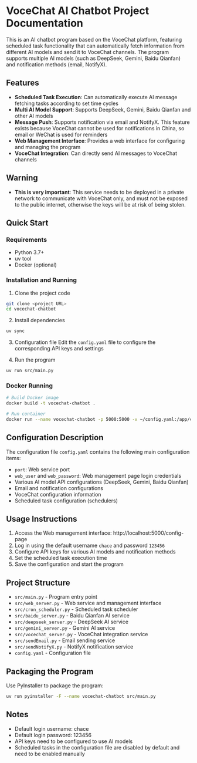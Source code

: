 # VoceChat AI Chatbot Project Documentation

This is an AI chatbot program based on the VoceChat platform, featuring scheduled task functionality that can automatically fetch information from different AI models and send it to VoceChat channels. The program supports multiple AI models (such as DeepSeek, Gemini, Baidu Qianfan) and notification methods (email, NotifyX).

## Features

- **Scheduled Task Execution**: Can automatically execute AI message fetching tasks according to set time cycles
- **Multi AI Model Support**: Supports DeepSeek, Gemini, Baidu Qianfan and other AI models
- **Message Push**: Supports notification via email and NotifyX. This feature exists because VoceChat cannot be used for notifications in China, so email or WeChat is used for reminders
- **Web Management Interface**: Provides a web interface for configuring and managing the program
- **VoceChat Integration**: Can directly send AI messages to VoceChat channels

## Warning

- **This is very important**: This service needs to be deployed in a private network to communicate with VoceChat only, and must not be exposed to the public internet, otherwise the keys will be at risk of being stolen.

## Quick Start

### Requirements

- Python 3.7+
- uv tool
- Docker (optional)

### Installation and Running

1. Clone the project code
```bash
git clone <project URL>
cd vocechat-chatbot
```

2. Install dependencies
```bash
uv sync
```

3. Configuration file
Edit the `config.yaml` file to configure the corresponding API keys and settings

4. Run the program
```bash
uv run src/main.py
```

### Docker Running

```bash
# Build Docker image
docker build -t vocechat-chatbot .

# Run container
docker run --name vocechat-chatbot -p 5000:5000 -v ~/config.yaml:/app/config.yaml -v /etc/localtime:/etc/localtime vocechat-chatbot:latest
```

## Configuration Description

The configuration file `config.yaml` contains the following main configuration items:
- `port`: Web service port
- `web_user` and `web_password`: Web management page login credentials
- Various AI model API configurations (DeepSeek, Gemini, Baidu Qianfan)
- Email and notification configurations
- VoceChat configuration information
- Scheduled task configuration (schedulers)

## Usage Instructions

1. Access the Web management interface: http://localhost:5000/config-page
2. Log in using the default username `chace` and password `123456`
3. Configure API keys for various AI models and notification methods
4. Set the scheduled task execution time
5. Save the configuration and start the program

## Project Structure

- `src/main.py` - Program entry point
- `src/web_server.py` - Web service and management interface
- `src/cron_scheduler.py` - Scheduled task scheduler
- `src/baidu_server.py` - Baidu Qianfan AI service
- `src/deepseek_server.py` - DeepSeek AI service
- `src/gemini_server.py` - Gemini AI service
- `src/vocechat_server.py` - VoceChat integration service
- `src/sendEmail.py` - Email sending service
- `src/sendNotifyX.py` - NotifyX notification service
- `config.yaml` - Configuration file

## Packaging the Program

Use PyInstaller to package the program:
```bash
uv run pyinstaller -F --name vocechat-chatbot src/main.py
```

## Notes

- Default login username: chace
- Default login password: 123456
- API keys need to be configured to use AI models
- Scheduled tasks in the configuration file are disabled by default and need to be enabled manually
